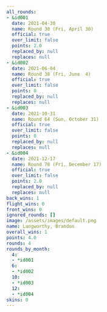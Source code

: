 ```yaml
---
all_rounds:
- &id001
  date: 2021-04-30
  name: Round 30 (Fri, April 30)
  official: true
  over_limit: false
  points: 2.0
  replaced_by: null
  replaces: null
- &id002
  date: 2021-06-04
  name: Round 38 (Fri, June  4)
  official: true
  over_limit: false
  points: 0
  replaced_by: null
  replaces: null
- &id003
  date: 2021-10-31
  name: Round 64 (Sun, October 31)
  official: true
  over_limit: false
  points: 0
  replaced_by: null
  replaces: null
- &id004
  date: 2021-12-17
  name: Round 78 (Fri, December 17)
  official: true
  over_limit: false
  points: 2.0
  replaced_by: null
  replaces: null
back_wins: 1
flight_wins: 0
front_wins: 0
ignored_rounds: []
image: /assets/images/default.png
name: Langworthy, Brandon
overall_wins: 1
points: 4.0
rounds: 4
rounds_by_month:
  4:
  - *id001
  6:
  - *id002
  10:
  - *id003
  12:
  - *id004
skins: 0
---
```

